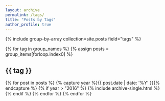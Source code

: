 ```yaml
---
layout: archive
permalink: /tags/
title: "Posts by Tags"
author_profile: true
---
```


{% include group-by-array collection=site.posts field="tags" %}

{% for tag in group_names %}
  {% assign posts = group_items[forloop.index0] %}
  <h2 id="{{ tag | slugify }}" class="archive__subtitle">{{ tag }}</h2>
  {% for post in posts %}
    {% capture year %}{{ post.date | date: '%Y' }}{% endcapture %}
    {% if year > "2016" %}
      {% include archive-single.html %}
    {% endif %}
  {% endfor %}
{% endfor %}